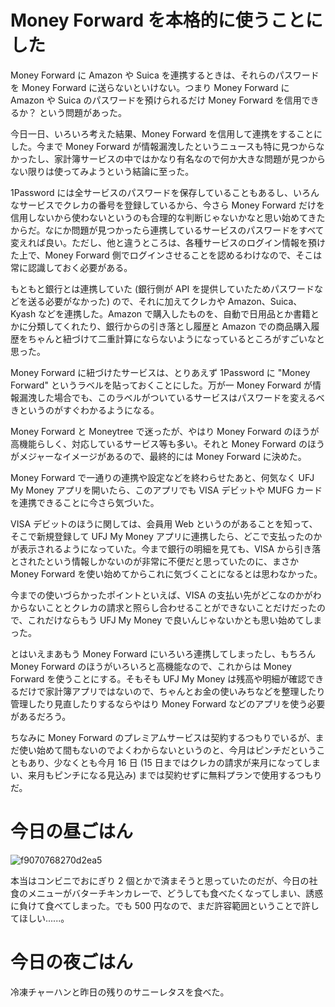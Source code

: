 # Money Forward を本格的に使うことにした
Money Forward に Amazon や Suica を連携するときは、それらのパスワードを Money Forward に送らないといけない。つまり Money Forward に Amazon や Suica のパスワードを預けられるだけ Money Forward を信用できるか？ という問題があった。

今日一日、いろいろ考えた結果、Money Forward を信用して連携をすることにした。今まで Money Forward が情報漏洩したというニュースも特に見つからなかったし、家計簿サービスの中ではかなり有名なので何か大きな問題が見つからない限りは使ってみようという結論に至った。

1Password には全サービスのパスワードを保存していることもあるし、いろんなサービスでクレカの番号を登録しているから、今さら Money Forward だけを信用しないから使わないというのも合理的な判断じゃないかなと思い始めてきたからだ。なにか問題が見つかったら連携しているサービスのパスワードをすべて変えれば良い。ただし、他と違うところは、各種サービスのログイン情報を預けた上で、Money Forward 側でログインさせることを認めるわけなので、そこは常に認識しておく必要がある。

もともと銀行とは連携していた (銀行側が API を提供していたためパスワードなどを送る必要がなかった) ので、それに加えてクレカや Amazon、Suica、Kyash などを連携した。Amazon で購入したものを、自動で日用品とか書籍とかに分類してくれたり、銀行からの引き落とし履歴と Amazon での商品購入履歴をちゃんと紐づけて二重計算にならないようになっているところがすごいなと思った。

Money Forward に紐づけたサービスは、とりあえず 1Password に "Money Forward" というラベルを貼っておくことにした。万が一 Money Forward が情報漏洩した場合でも、このラベルがついているサービスはパスワードを変えるべきというのがすぐわかるようになる。

Money Forward と Moneytree で迷ったが、やはり Money Forward のほうが高機能らしく、対応しているサービス等も多い。それと Money Forward のほうがメジャーなイメージがあるので、最終的には Money Forward に決めた。

Money Forward で一通りの連携や設定などを終わらせたあと、何気なく UFJ My Money アプリを開いたら、このアプリでも VISA デビットや MUFG カードを連携できることに今さら気づいた。

VISA デビットのほうに関しては、会員用 Web というのがあることを知って、そこで新規登録して UFJ My Money アプリに連携したら、どこで支払ったのかが表示されるようになっていた。今まで銀行の明細を見ても、VISA から引き落とされたという情報しかないのが非常に不便だと思っていたのに、まさか Money Forward を使い始めてからこれに気づくことになるとは思わなかった。

今までの使いづらかったポイントといえば、VISA の支払い先がどこなのかがわからないこととクレカの請求と照らし合わせることができないことだけだったので、これだけならもう UFJ My Money で良いんじゃないかとも思い始めてしまった。

とはいえまあもう Money Forward にいろいろ連携してしまったし、もちろん Money Forward のほうがいろいろと高機能なので、これからは Money Forward を使うことにする。そもそも UFJ My Money は残高や明細が確認できるだけで家計簿アプリではないので、ちゃんとお金の使いみちなどを整理したり管理したり見直したりするならやはり Money Forward などのアプリを使う必要があるだろう。

ちなみに Money Forward のプレミアムサービスは契約するつもりでいるが、まだ使い始めて間もないのでよくわからないというのと、今月はピンチだということもあり、少なくとも今月 16 日 (15 日まではクレカの請求が来月になってしまい、来月もピンチになる見込み) までは契約せずに無料プランで使用するつもりだ。

# 今日の昼ごはん
![f9070768270d2ea5](/images/2019/04/f9070768270d2ea5.jpg)

本当はコンビニでおにぎり 2 個とかで済まそうと思っていたのだが、今日の社食のメニューがバターチキンカレーで、どうしても食べたくなってしまい、誘惑に負けて食べてしまった。でも 500 円なので、まだ許容範囲ということで許してほしい......。

# 今日の夜ごはん
冷凍チャーハンと昨日の残りのサニーレタスを食べた。
